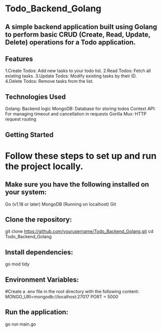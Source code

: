 # Todo_Backend_Golang
## A simple backend application built using Golang to perform basic CRUD (Create, Read, Update, Delete) operations for a Todo application.

## Features
  1.Create Todos: Add new tasks to your todo list.
  2.Read Todos: Fetch all existing tasks.
  3.Update Todos: Modify existing tasks by their ID.  
  4.Delete Todos: Remove tasks from the list.

## Technologies Used
  Golang: Backend logic
  MongoDB: Database for storing todos
  Context API: For managing timeout and cancellation in requests
  Gorilla Mux: HTTP request routing

## Getting Started
# Follow these steps to set up and run the project locally.

## Make sure you have the following installed on your system:
  Go (v1.18 or later)
  MongoDB (Running on localhost)
  Git


## Clone the repository:
  git clone https://github.com/yourusername/Todo_Backend_Golang.git
  cd Todo_Backend_Golang

## Install dependencies:
  go mod tidy

## Environment Variables:
#Create a .env file in the root directory with the following content:
  MONGO_URI=mongodb://localhost:27017
  PORT = 5000

## Run the application:
  go run main.go
